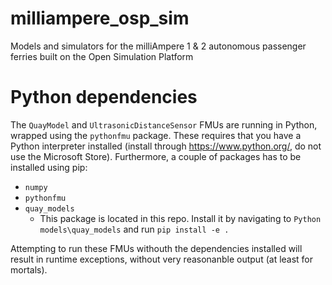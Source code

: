 # milliampere_osp_sim
Models and simulators for the milliAmpere 1 & 2 autonomous passenger ferries built on the Open Simulation Platform

# Python dependencies
The `QuayModel` and `UltrasonicDistanceSensor` FMUs are running in Python, wrapped using the `pythonfmu` package. These requires that you have a Python interpreter installed (install through https://www.python.org/, do not use the Microsoft Store). Furthermore, a couple of packages has to be installed using pip:
- `numpy`
- `pythonfmu`
- `quay_models`
    - This package is located in this repo. Install it by navigating to `Python models\quay_models` and run `pip install -e .`

Attempting to run these FMUs withouth the dependencies installed will result in runtime exceptions, without very reasonanble output (at least for mortals).
